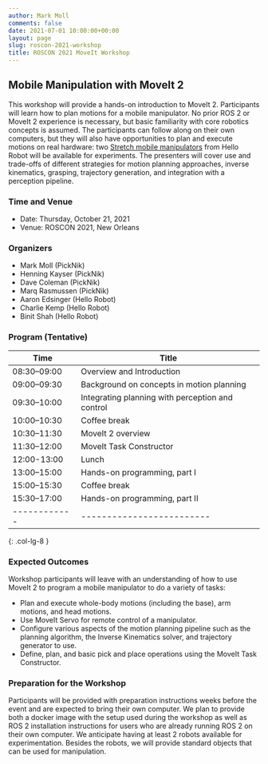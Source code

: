 ```yaml
---
author: Mark Moll
comments: false
date: 2021-07-01 10:00:00+00:00
layout: page
slug: roscon-2021-workshop
title: ROSCON 2021 MoveIt Workshop
---
```


## Mobile Manipulation with MoveIt 2

This workshop will provide a hands-on introduction to MoveIt 2. Participants will learn how to plan motions for a mobile manipulator. No prior ROS 2 or MoveIt 2 experience is necessary, but basic familiarity with core robotics concepts is assumed. The participants can follow along on their own computers, but they will also have opportunities to plan and execute motions on real hardware: two [Stretch mobile manipulators](https://hello-robot.com/) from Hello Robot will be available for experiments. The presenters will cover use and trade-offs of different strategies for motion planning approaches, inverse kinematics, grasping, trajectory generation, and integration with a perception pipeline.

### Time and Venue

* Date: Thursday, October 21, 2021
* Venue: ROSCON 2021, New Orleans

### Organizers

* Mark Moll (PickNik)
* Henning Kayser (PickNik)
* Dave Coleman (PickNik)
* Marq Rasmussen (PickNik)
* Aaron Edsinger (Hello Robot)
* Charlie Kemp (Hello Robot)
* Binit Shah (Hello Robot)

### Program (Tentative)

| Time | Title |
|-----------|-------------------------|
|08:30–09:00 | Overview and Introduction |
|09:00–09:30 | Background on concepts in motion planning |
|09:30–10:00 | Integrating planning with perception and control |
|10:00–10:30 | Coffee break |
|10:30–11:30 | MoveIt 2 overview |
|11:30–12:00 | MoveIt Task Constructor |
|12:00-13:00 | Lunch |
|13:00–15:00 | Hands-on programming, part I |
|15:00–15:30 | Coffee break |
|15:30–17:00 | Hands-on programming, part II |
|------------|-------------------------|
{: .col-lg-8 }

### Expected Outcomes

Workshop participants will leave with an understanding of how to use MoveIt 2 to program a mobile manipulator to do a variety of tasks:

* Plan and execute whole-body motions (including the base), arm motions, and head motions.
* Use MoveIt Servo for remote control of a manipulator.
* Configure various aspects of the motion planning pipeline such as the planning algorithm, the Inverse Kinematics solver, and trajectory generator to use.
* Define, plan, and basic pick and place operations using the MoveIt Task Constructor.

### Preparation for the Workshop

Participants will be provided with preparation instructions weeks before the event and are expected to bring their own computer. We plan to provide both a docker image with the setup used during the workshop as well as ROS 2 installation instructions for users who are already running ROS 2 on their own computer. We anticipate having at least 2 robots available for experimentation. Besides the robots, we will provide standard objects that can be used for manipulation.

